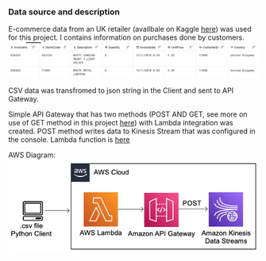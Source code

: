### Data source and description
E-commerce data from an UK retailer (availbale on Kaggle [here](https://www.kaggle.com/carrie1/ecommerce-data)) was used for this project. I contains information on purchases done by customers.
![data sample](../diagrams/data_example.png)

CSV data was transfromed to json string in the Client and sent to API Gateway.

Simple API Gateway that has two methods (POST AND GET, see more on use of GET method in this project [here](tba)) with Lambda integration was created.
POST method writes data to Kinesis Stream that was configured in the console.
Lambda function is [here](https://github.com/ksenia-tabakova/AWS-pipelines-project/blob/main/data-ingestion-pipeline/lambda_function.py)

AWS Diagram:
![diagram](../diagrams/data-ingestion-pipeline.png)
